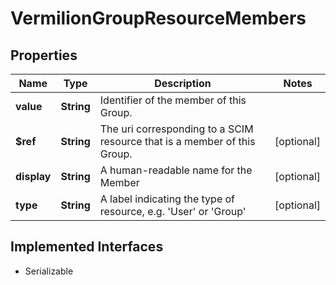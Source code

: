

# VermilionGroupResourceMembers


## Properties

Name | Type | Description | Notes
------------ | ------------- | ------------- | -------------
**value** | **String** | Identifier of the member of this Group. | 
**$ref** | **String** | The uri corresponding to a SCIM resource that is a member of this Group. |  [optional]
**display** | **String** | A human-readable name for the Member |  [optional]
**type** | **String** | A label indicating the type of resource, e.g. &#39;User&#39; or &#39;Group&#39; |  [optional]


## Implemented Interfaces

* Serializable


